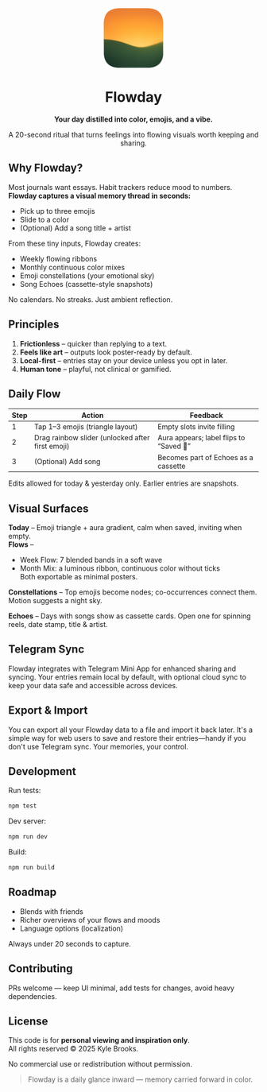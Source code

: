 <div align="center">
  <img src="public/Flowday.png" alt="Flowday" width="120" />
  <h1>Flowday</h1>
  <p><strong>Your day distilled into color, emojis, and a vibe.</strong></p>
  <p>A 20-second ritual that turns feelings into flowing visuals worth keeping and sharing.</p>
</div>

## Why Flowday?

Most journals want essays. Habit trackers reduce mood to numbers.  
**Flowday captures a visual memory thread in seconds:**

- Pick up to three emojis  
- Slide to a color  
- (Optional) Add a song title + artist  

From these tiny inputs, Flowday creates:

- Weekly flowing ribbons  
- Monthly continuous color mixes  
- Emoji constellations (your emotional sky)  
- Song Echoes (cassette-style snapshots)

No calendars. No streaks. Just ambient reflection.

## Principles

1. **Frictionless** – quicker than replying to a text.  
2. **Feels like art** – outputs look poster-ready by default.  
3. **Local-first** – entries stay on your device unless you opt in later.  
4. **Human tone** – playful, not clinical or gamified.

## Daily Flow

| Step | Action | Feedback |
|------|--------|----------|
| 1 | Tap 1–3 emojis (triangle layout) | Empty slots invite filling |
| 2 | Drag rainbow slider (unlocked after first emoji) | Aura appears; label flips to “Saved 🌈” |
| 3 | (Optional) Add song | Becomes part of Echoes as a cassette |

Edits allowed for today & yesterday only. Earlier entries are snapshots.

## Visual Surfaces

**Today** – Emoji triangle + aura gradient, calm when saved, inviting when empty.  
**Flows** –  
- Week Flow: 7 blended bands in a soft wave  
- Month Mix: a luminous ribbon, continuous color without ticks  
Both exportable as minimal posters.  

**Constellations** – Top emojis become nodes; co-occurrences connect them. Motion suggests a night sky.  

**Echoes** – Days with songs show as cassette cards. Open one for spinning reels, date stamp, title & artist.

## Telegram Sync

Flowday integrates with Telegram Mini App for enhanced sharing and syncing. Your entries remain local by default, with optional cloud sync to keep your data safe and accessible across devices.

## Export & Import

You can export all your Flowday data to a file and import it back later. It's a simple way for web users to save and restore their entries—handy if you don't use Telegram sync. Your memories, your control.

## Development

Run tests:

```bash
npm test
```

Dev server:

```bash
npm run dev
```

Build:

```bash
npm run build
```

## Roadmap

- Blends with friends  
- Richer overviews of your flows and moods  
- Language options (localization)  

Always under 20 seconds to capture.

## Contributing

PRs welcome — keep UI minimal, add tests for changes, avoid heavy dependencies.

## License

This code is for **personal viewing and inspiration only**.  
All rights reserved © 2025 Kyle Brooks.  

No commercial use or redistribution without permission.  

> Flowday is a daily glance inward — memory carried forward in color.
